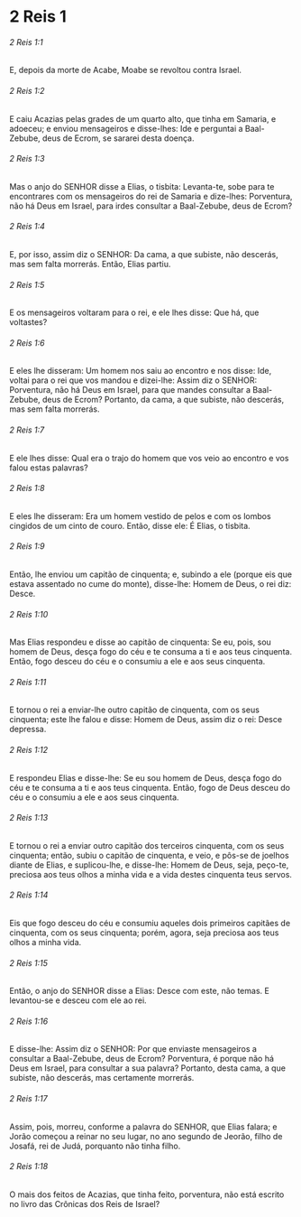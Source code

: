 # 2 Reis 1

###### 2 Reis 1:1

E, depois da morte de Acabe, Moabe se revoltou contra Israel.

###### 2 Reis 1:2

E caiu Acazias pelas grades de um quarto alto, que tinha em Samaria, e adoeceu; e enviou mensageiros e disse-lhes: Ide e perguntai a Baal-Zebube, deus de Ecrom, se sararei desta doença.

###### 2 Reis 1:3

Mas o anjo do SENHOR disse a Elias, o tisbita: Levanta-te, sobe para te encontrares com os mensageiros do rei de Samaria e dize-lhes: Porventura, não há Deus em Israel, para irdes consultar a Baal-Zebube, deus de Ecrom?

###### 2 Reis 1:4

E, por isso, assim diz o SENHOR: Da cama, a que subiste, não descerás, mas sem falta morrerás. Então, Elias partiu.

###### 2 Reis 1:5

E os mensageiros voltaram para o rei, e ele lhes disse: Que há, que voltastes?

###### 2 Reis 1:6

E eles lhe disseram: Um homem nos saiu ao encontro e nos disse: Ide, voltai para o rei que vos mandou e dizei-lhe: Assim diz o SENHOR: Porventura, não há Deus em Israel, para que mandes consultar a Baal-Zebube, deus de Ecrom? Portanto, da cama, a que subiste, não descerás, mas sem falta morrerás.

###### 2 Reis 1:7

E ele lhes disse: Qual era o trajo do homem que vos veio ao encontro e vos falou estas palavras?

###### 2 Reis 1:8

E eles lhe disseram: Era um homem vestido de pelos e com os lombos cingidos de um cinto de couro. Então, disse ele: É Elias, o tisbita.

###### 2 Reis 1:9

Então, lhe enviou um capitão de cinquenta; e, subindo a ele (porque eis que estava assentado no cume do monte), disse-lhe: Homem de Deus, o rei diz: Desce.

###### 2 Reis 1:10

Mas Elias respondeu e disse ao capitão de cinquenta: Se eu, pois, sou homem de Deus, desça fogo do céu e te consuma a ti e aos teus cinquenta. Então, fogo desceu do céu e o consumiu a ele e aos seus cinquenta.

###### 2 Reis 1:11

E tornou o rei a enviar-lhe outro capitão de cinquenta, com os seus cinquenta; este lhe falou e disse: Homem de Deus, assim diz o rei: Desce depressa.

###### 2 Reis 1:12

E respondeu Elias e disse-lhe: Se eu sou homem de Deus, desça fogo do céu e te consuma a ti e aos teus cinquenta. Então, fogo de Deus desceu do céu e o consumiu a ele e aos seus cinquenta.

###### 2 Reis 1:13

E tornou o rei a enviar outro capitão dos terceiros cinquenta, com os seus cinquenta; então, subiu o capitão de cinquenta, e veio, e pôs-se de joelhos diante de Elias, e suplicou-lhe, e disse-lhe: Homem de Deus, seja, peço-te, preciosa aos teus olhos a minha vida e a vida destes cinquenta teus servos.

###### 2 Reis 1:14

Eis que fogo desceu do céu e consumiu aqueles dois primeiros capitães de cinquenta, com os seus cinquenta; porém, agora, seja preciosa aos teus olhos a minha vida.

###### 2 Reis 1:15

Então, o anjo do SENHOR disse a Elias: Desce com este, não temas. E levantou-se e desceu com ele ao rei.

###### 2 Reis 1:16

E disse-lhe: Assim diz o SENHOR: Por que enviaste mensageiros a consultar a Baal-Zebube, deus de Ecrom? Porventura, é porque não há Deus em Israel, para consultar a sua palavra? Portanto, desta cama, a que subiste, não descerás, mas certamente morrerás.

###### 2 Reis 1:17

Assim, pois, morreu, conforme a palavra do SENHOR, que Elias falara; e Jorão começou a reinar no seu lugar, no ano segundo de Jeorão, filho de Josafá, rei de Judá, porquanto não tinha filho.

###### 2 Reis 1:18

O mais dos feitos de Acazias, que tinha feito, porventura, não está escrito no livro das Crônicas dos Reis de Israel?

